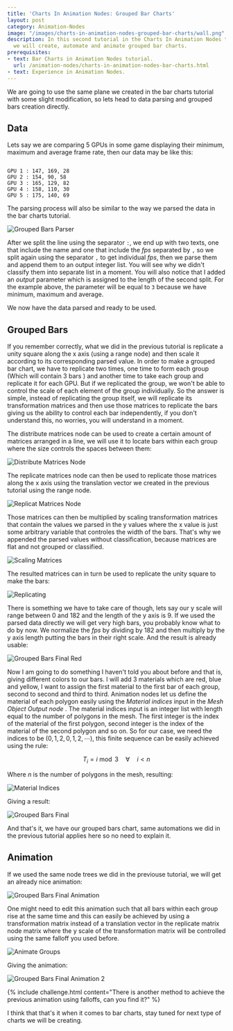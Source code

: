 ```yaml
---
title: 'Charts In Animation Nodes: Grouped Bar Charts'
layout: post
category: Animation-Nodes
image: "/images/charts-in-animation-nodes-grouped-bar-charts/wall.png"
description: In this second tutorial in the Charts In Animation Nodes tutorial series,
  we will create, automate and animate grouped bar charts.
prerequisites:
- text: Bar Charts in Animation Nodes tutorial.
  url: /animation-nodes/charts-in-animation-nodes-bar-charts.html
- text: Experience in Animation Nodes.
---
```


We are going to use the same plane we created in the bar charts tutorial with some slight modification, so lets head to data parsing and grouped bars creation directly.

## Data

Lets say we are comparing 5 GPUs in some game displaying their minimum, maximum and average frame rate, then our data may be like this:

~~~

GPU 1 : 147, 169, 28
GPU 2 : 154, 90, 58
GPU 3 : 165, 129, 82
GPU 4 : 158, 110, 30
GPU 5 : 175, 140, 69

~~~

The parsing process will also be similar to the way we parsed the data in the bar charts tutorial.

![Grouped Bars Parser](/images/charts-in-animation-nodes-grouped-bar-charts/grouped_bars_parser.png)

After we split the line using the separator `:`, we end up with two texts, one that include the name and one that include the *fps* separated by `,` so we split again using the separator `,` to get individual *fps*, then we parse them and append them to an output integer list. You will see why we didn't classify them into separate list in a moment. You will also notice that I added an *output* parameter which is assigned to the length of the second split. For the example above, the parameter will be equal to `3` because we have minimum, maximum and average.

We now have the data parsed and ready to be used.

## Grouped Bars

If you remember correctly, what we did in the previous tutorial is replicate a unity square along the x axis (using a range node) and then scale it according to its corresponding parsed value. In order to make a grouped bar chart, we have to replicate two times, one time to form each group (Which will contain 3 bars ) and another time to take each group and replicate it for each GPU. But if we replicated the group, we won't be able to control the scale of each element of the group individually. So the answer is simple, instead of replicating the group itself, we will replicate its transformation matrices and then use those matrices to replicate the bars giving us the ability to control each bar independently, if you don't understand this, no worries, you will understand in a moment.

The distribute matrices node can be used to create a certain amount of matrices arranged in a line, we will use it to locate bars within each group where the size controls the spaces between them:

![Distribute Matrices Node](/images/charts-in-animation-nodes-grouped-bar-charts/distribute_matrices_node.png)

The replicate matrices node can then be used to replicate those matrices along the x axis using the translation vector we created in the previous tutorial using the range node.

![Replicat Matrices Node](/images/charts-in-animation-nodes-grouped-bar-charts/replicate_matrices_node.png)

Those matrices can then be multiplied by scaling transformation matrices that contain the values we parsed in the y values where the x value is just some arbitrary variable that controles the width of the bars. That's why we appended the parsed values without classification, because matrices are flat and not grouped or classified.

![Scaling Matrices](/images/charts-in-animation-nodes-grouped-bar-charts/grouped_bars_scaling.png)

The resulted matrices can in turn be used to replicate the unity square to make the bars:

![Replicating](/images/charts-in-animation-nodes-grouped-bar-charts/replicate_rectangle.png)

There is something we have to take care of though, lets say our y scale will range between 0 and 182 and the length of the y axis is 9. If we used the parsed data directly we will get very high bars, you probably know what to do by now. We normalize the *fps* by dividing by 182 and then multiply by the y axis length putting the bars in their right scale. And the result is already usable:

![Grouped Bars Final Red](/images/charts-in-animation-nodes-grouped-bar-charts/grouped_bars_red.png)

Now I am going to do something I haven't told you about before and that is, giving different colors to our bars. I will add 3 materials which are red, blue and yellow, I want to assign the first material to the first bar of each group, second to second and third to third. Animation nodes let us define the material of each polygon easily using the *Material indices* input in the *Mesh Object Output node* . The material indices input is an integer list with length equal to the number of polygons in the mesh. The first integer is the index of the material of the first polygon, second integer is the index of the material of the second polygon and so on. So for our case, we need the indices to be $(0, 1, 2, 0, 1, 2, \cdots)$, this finite sequence can be easily achieved using the rule:

$$
T_i = i \bmod 3 \quad \forall \quad i < n
$$

Where $n$ is the number of polygons in the mesh, resulting:

![Material Indices](/images/charts-in-animation-nodes-grouped-bar-charts/material_indices.png)

Giving a result:

![Grouped Bars Final](/images/charts-in-animation-nodes-grouped-bar-charts/grouped_bars_final.png)

And that's it, we have our grouped bars chart, same automations we did in the previous tutorial applies here so no need to explain it.

## Animation

If we used the same node trees we did in the previouse tutorial, we will get an already nice animation:

![Grouped Bars Final Animation](/images/charts-in-animation-nodes-grouped-bar-charts/grouped_bars_final_animation.gif)

One might need to edit this animation such that all bars within each group rise at the same time and this can easily be achieved by using a transformation matrix instead of a translation vector in the replicate matrix node matrix where the y scale of the transformation matrix will be controlled using the same falloff you used before.

![Animate Groups](/images/charts-in-animation-nodes-grouped-bar-charts/animate_groups.png)

Giving the animation:

![Grouped Bars Final Animation 2](/images/charts-in-animation-nodes-grouped-bar-charts/grouped_bars_final_animation_2.gif)

{% include challenge.html content="There is another method to achieve the previous animation using falloffs, can you find it?" %}

I think that that's it when it comes to bar charts, stay tuned for next type of charts we will be creating.